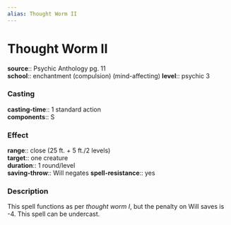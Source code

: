 ```yaml
---
alias: Thought Worm II
---
```


# Thought Worm II 

**source**:: Psychic Anthology pg. 11  
**school**:: enchantment (compulsion) (mind-affecting)
**level**:: psychic 3

### Casting 

**casting-time**:: 1 standard action  
**components**:: S

### Effect 

**range**:: close (25 ft. + 5 ft./2 levels)  
**target**:: one creature  
**duration**:: 1 round/level  
**saving-throw**:: Will negates
**spell-resistance**:: yes

### Description 

This spell functions as per *thought worm I*, but the penalty on Will saves is -4. This spell can be undercast.
